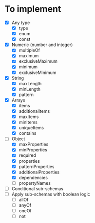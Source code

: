 To implement
===================

* [x] Any type
  * [x] type
  * [x] enum
  * [x] const
* [x] Numeric (number and integer)
  * [x] multipleOf
  * [x] maximum
  * [x] exclusiveMaximum
  * [x] minimum
  * [x] exclusiveMinimum
* [x] String
  * [x] maxLength
  * [x] minLength
  * [x] pattern
* [x] Arrays
  * [x] items
  * [x] additionalItems
  * [x] maxItems
  * [x] minItems
  * [x] uniqueItems
  * [x] contains
* [ ] Object
  * [x] maxProperties
  * [x] minProperties
  * [x] required
  * [x] properties
  * [x] patternProperties
  * [x] additionalProperties
  * [x] dependencies
  * [ ] propertyNames
* [ ] Conditional sub-schemas
* [ ] Apply sub-schemas with boolean logic
  * [ ] allOf
  * [ ] anyOf
  * [ ] oneOf
  * [ ] not
